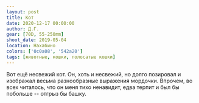```yaml
---
layout: post
title: Кот
date: 2020-12-17 00:00:00
author: Д.Г.
gear: [70D, 55-250mm]
shoot_date: 2019-05-04
location: Нахабино
colors: ['0c0a08', '542a20']
tags: [животные, кошки, полосатые кошки]
---
```

Вот ещё несвежий кот. Он, хоть и несвежий, но долго позировал и изображал весьма разнообразные выражения мордочки. Впрочем, во всех читалось, что он меня тихо ненавидит, едва терпит и был бы побольше -- отгрыз бы башку.
